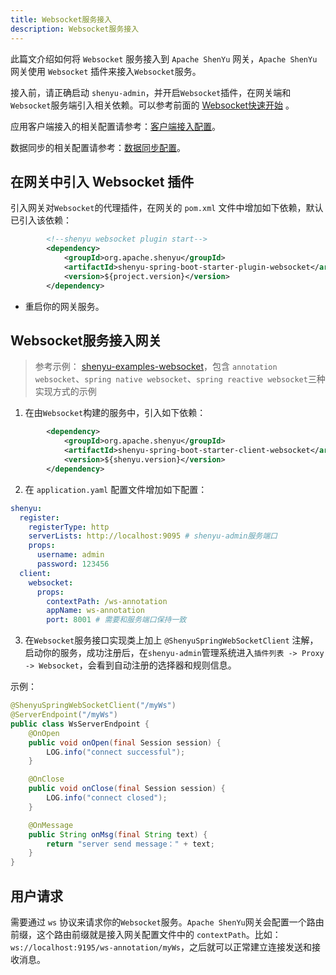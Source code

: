 ```yaml
---
title: Websocket服务接入
description: Websocket服务接入
---
```

此篇文介绍如何将 `Websocket` 服务接入到 `Apache ShenYu` 网关，`Apache ShenYu` 网关使用 `Websocket` 插件来接入`Websocket`服务。

接入前，请正确启动 `shenyu-admin`，并开启`Websocket`插件，在网关端和`Websocket`服务端引入相关依赖。可以参考前面的 [Websocket快速开始](../quick-start/quick-start-websocket) 。

应用客户端接入的相关配置请参考：[客户端接入配置](../register-center-access.md)。

数据同步的相关配置请参考：[数据同步配置](../use-data-sync.md)。

## 在网关中引入 Websocket 插件

引入网关对`Websocket`的代理插件，在网关的 `pom.xml` 文件中增加如下依赖，默认已引入该依赖：

```xml
        <!--shenyu websocket plugin start-->
        <dependency>
            <groupId>org.apache.shenyu</groupId>
            <artifactId>shenyu-spring-boot-starter-plugin-websocket</artifactId>
            <version>${project.version}</version>
        </dependency>
```

* 重启你的网关服务。

## Websocket服务接入网关

> 参考示例： [shenyu-examples-websocket](https://github.com/apache/shenyu/tree/2.4.3-release/shenyu-examples/shenyu-examples-websocket)，包含 `annotation websocket`、`spring native websocket`、`spring reactive websocket`三种实现方式的示例

1. 在由`Websocket`构建的服务中，引入如下依赖：

```xml
        <dependency>
            <groupId>org.apache.shenyu</groupId>
            <artifactId>shenyu-spring-boot-starter-client-websocket</artifactId>
            <version>${shenyu.version}</version>
        </dependency>
```

2. 在 `application.yaml` 配置文件增加如下配置：

```yaml
shenyu:
  register:
    registerType: http
    serverLists: http://localhost:9095 # shenyu-admin服务端口
    props:
      username: admin
      password: 123456
  client:
    websocket:
      props:
        contextPath: /ws-annotation
        appName: ws-annotation
        port: 8001 # 需要和服务端口保持一致
```

3. 在`Websocket`服务接口实现类上加上 `@ShenyuSpringWebSocketClient` 注解，启动你的服务，成功注册后，在`shenyu-admin`管理系统进入`插件列表 -> Proxy -> Websocket`，会看到自动注册的选择器和规则信息。

示例：

```java
@ShenyuSpringWebSocketClient("/myWs")
@ServerEndpoint("/myWs")
public class WsServerEndpoint {
    @OnOpen
    public void onOpen(final Session session) {
        LOG.info("connect successful");
    }

    @OnClose
    public void onClose(final Session session) {
        LOG.info("connect closed");
    }

    @OnMessage
    public String onMsg(final String text) {
        return "server send message：" + text;
    }
}
```

## 用户请求

需要通过 `ws` 协议来请求你的`Websocket`服务。`Apache ShenYu`网关会配置一个路由前缀，这个路由前缀就是接入网关配置文件中的 `contextPath`。比如： `ws://localhost:9195/ws-annotation/myWs`，之后就可以正常建立连接发送和接收消息。
